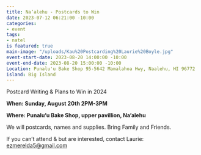 ```yaml
---
title: Na’alehu - Postcards to Win
date: 2023-07-12 06:21:00 -10:00
categories:
- event
tags:
- natel
is featured: true
main-image: "/uploads/Kau%20Postcarding%20Laurie%20Boyle.jpg"
event-start-date: 2023-08-20 14:00:00 -10:00
event-end-date: 2023-08-20 15:00:00 -10:00
Location: Punalu'u Bake Shop 95-5642 Mamalahoa Hwy, Naalehu, HI 96772
island: Big Island
---
```


Postcard Writing & Plans to Win in 2024

**When: Sunday, August 20th 2PM-3PM**

**Where: Punalu’u Bake Shop, upper pavillion, Na’alehu**

We will postcards, names and supplies. Bring Family and Friends.

If you can’t attend & but are interested, contact Laurie: ezmerelda5@gmail.com